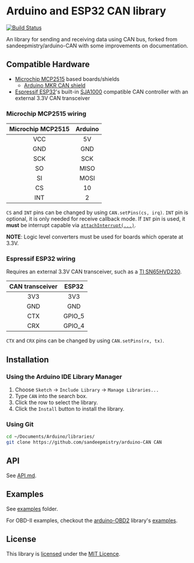 # Arduino and ESP32 CAN library

[![Build Status](https://travis-ci.org/sandeepmistry/arduino-CAN.svg?branch=master)](https://travis-ci.org/sandeepmistry/arduino-CAN)

An library for sending and receiving data using CAN bus, forked from sandeepmistry/arduino-CAN with some improvements on documentation.

## Compatible Hardware

* [Microchip MCP2515](http://www.microchip.com/wwwproducts/en/en010406) based boards/shields
  * [Arduino MKR CAN shield](https://store.arduino.cc/arduino-mkr-can-shield)
* [Espressif ESP32](http://espressif.com/en/products/hardware/esp32/overview)'s built-in [SJA1000](https://www.nxp.com/products/analog/interfaces/in-vehicle-network/can-transceiver-and-controllers/stand-alone-can-controller:SJA1000T) compatible CAN controller with an external 3.3V CAN transceiver

### Microchip MCP2515 wiring

| Microchip MCP2515 | Arduino |
| :---------------: | :-----: |
| VCC | 5V |
| GND | GND |
| SCK | SCK |
| SO | MISO |
| SI | MOSI |
| CS | 10 |
| INT | 2 |


`CS` and `INT` pins can be changed by using `CAN.setPins(cs, irq)`. `INT` pin is optional, it is only needed for receive callback mode. If `INT` pin is used, it **must** be interrupt capable via [`attachInterrupt(...)`](https://www.arduino.cc/en/Reference/AttachInterrupt).

**NOTE**: Logic level converters must be used for boards which operate at 3.3V.

### Espressif ESP32 wiring

Requires an external 3.3V CAN transceiver, such as a [TI SN65HVD230](http://www.ti.com/product/SN65HVD230).

| CAN transceiver | ESP32 |
| :-------------: | :---: |
| 3V3 | 3V3 |
| GND | GND |
| CTX | GPIO_5 |
| CRX | GPIO_4 |

`CTX` and `CRX` pins can be changed by using `CAN.setPins(rx, tx)`.

## Installation

### Using the Arduino IDE Library Manager

1. Choose `Sketch` -> `Include Library` -> `Manage Libraries...`
2. Type `CAN` into the search box.
3. Click the row to select the library.
4. Click the `Install` button to install the library.

### Using Git

```sh
cd ~/Documents/Arduino/libraries/
git clone https://github.com/sandeepmistry/arduino-CAN CAN
```

## API

See [API.md](API.md).

## Examples

See [examples](examples) folder.

For OBD-II examples, checkout the [arduino-OBD2](https://github.com/sandeepmistry/arduino-OBD2) library's [examples](https://github.com/sandeepmistry/arduino-OBD2/examples).

## License

This library is [licensed](LICENSE) under the [MIT Licence](http://en.wikipedia.org/wiki/MIT_License).
